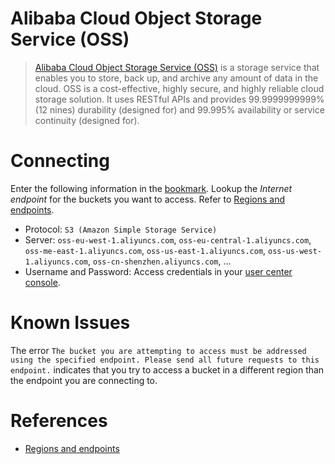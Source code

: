Alibaba Cloud Object Storage Service (OSS)
====

> [Alibaba Cloud Object Storage Service (OSS)](https://www.alibabacloud.com/help/doc-detail/31817.htm) is a storage service that enables you to store, back up, and archive any amount of data in the cloud. OSS is a cost-effective, highly secure, and highly reliable cloud storage solution. It uses RESTful APIs and provides 99.9999999999% (12 nines) durability (designed for) and 99.995% availability or service continuity (designed for).

# Connecting

Enter the following information in the [bookmark](../../cyberduck/bookmarks.md). Lookup the *Internet endpoint* for the buckets you want to access. Refer to [Regions and endpoints](https://www.alibabacloud.com/help/doc-detail/31837.htm).

- Protocol: `S3 (Amazon Simple Storage Service)`
- Server: `oss-eu-west-1.aliyuncs.com`, `oss-eu-central-1.aliyuncs.com`, `oss-me-east-1.aliyuncs.com`, `oss-us-east-1.aliyuncs.com`, `oss-us-west-1.aliyuncs.com`, `oss-cn-shenzhen.aliyuncs.com`, …
- Username and Password: Access credentials in your [user center console](https://usercenter.console.aliyun.com/).

# Known Issues

The error `The bucket you are attempting to access must be addressed using the specified endpoint. Please send all future requests to this endpoint.` indicates that you try to access a bucket in a different region than the endpoint you are connecting to.

# References

- [Regions and endpoints](https://www.alibabacloud.com/help/doc-detail/31837.htm)